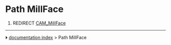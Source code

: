# Path MillFace
1.  REDIRECT [CAM_MillFace](CAM_MillFace.md)



---
⏵ [documentation index](../README.md) > Path MillFace
